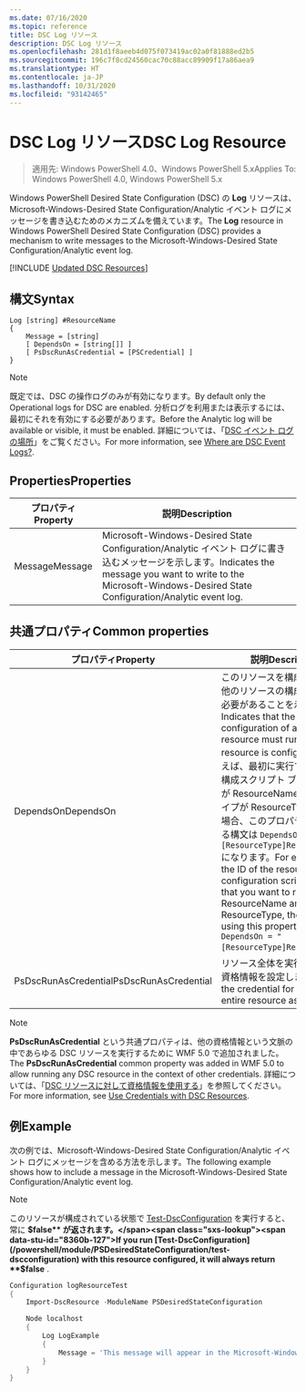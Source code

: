 ```yaml
---
ms.date: 07/16/2020
ms.topic: reference
title: DSC Log リソース
description: DSC Log リソース
ms.openlocfilehash: 281d1f8aeeb4d075f073419ac02a0f81888ed2b5
ms.sourcegitcommit: 196c7f8cd24560cac70c88acc89909f17a86aea9
ms.translationtype: HT
ms.contentlocale: ja-JP
ms.lasthandoff: 10/31/2020
ms.locfileid: "93142465"
---
```

# <a name="dsc-log-resource"></a><span data-ttu-id="8360b-103">DSC Log リソース</span><span class="sxs-lookup"><span data-stu-id="8360b-103">DSC Log Resource</span></span>

> <span data-ttu-id="8360b-104">適用先: Windows PowerShell 4.0、Windows PowerShell 5.x</span><span class="sxs-lookup"><span data-stu-id="8360b-104">Applies To: Windows PowerShell 4.0, Windows PowerShell 5.x</span></span>

<span data-ttu-id="8360b-105">Windows PowerShell Desired State Configuration (DSC) の **Log** リソースは、Microsoft-Windows-Desired State Configuration/Analytic イベント ログにメッセージを書き込むためのメカニズムを備えています。</span><span class="sxs-lookup"><span data-stu-id="8360b-105">The **Log** resource in Windows PowerShell Desired State Configuration (DSC) provides a mechanism to write messages to the Microsoft-Windows-Desired State Configuration/Analytic event log.</span></span>

[!INCLUDE [Updated DSC Resources](../../../../../includes/dsc-resources.md)]

## <a name="syntax"></a><span data-ttu-id="8360b-106">構文</span><span class="sxs-lookup"><span data-stu-id="8360b-106">Syntax</span></span>

```Syntax
Log [string] #ResourceName
{
    Message = [string]
    [ DependsOn = [string[]] ]
    [ PsDscRunAsCredential = [PSCredential] ]
}
```

> [!NOTE]
> <span data-ttu-id="8360b-107">既定では、DSC の操作ログのみが有効になります。</span><span class="sxs-lookup"><span data-stu-id="8360b-107">By default only the Operational logs for DSC are enabled.</span></span> <span data-ttu-id="8360b-108">分析ログを利用または表示するには、最初にそれを有効にする必要があります。</span><span class="sxs-lookup"><span data-stu-id="8360b-108">Before the Analytic log will be available or visible, it must be enabled.</span></span> <span data-ttu-id="8360b-109">詳細については、「[DSC イベント ログの場所](../../../troubleshooting/troubleshooting.md#where-are-dsc-event-logs)」をご覧ください。</span><span class="sxs-lookup"><span data-stu-id="8360b-109">For more information, see [Where are DSC Event Logs?](../../../troubleshooting/troubleshooting.md#where-are-dsc-event-logs).</span></span>

## <a name="properties"></a><span data-ttu-id="8360b-110">Properties</span><span class="sxs-lookup"><span data-stu-id="8360b-110">Properties</span></span>

| <span data-ttu-id="8360b-111">プロパティ</span><span class="sxs-lookup"><span data-stu-id="8360b-111">Property</span></span> |                                                   <span data-ttu-id="8360b-112">説明</span><span class="sxs-lookup"><span data-stu-id="8360b-112">Description</span></span>                                                    |
| -------- | ---------------------------------------------------------------------------------------------------------------- |
| <span data-ttu-id="8360b-113">Message</span><span class="sxs-lookup"><span data-stu-id="8360b-113">Message</span></span>  | <span data-ttu-id="8360b-114">Microsoft-Windows-Desired State Configuration/Analytic イベント ログに書き込むメッセージを示します。</span><span class="sxs-lookup"><span data-stu-id="8360b-114">Indicates the message you want to write to the Microsoft-Windows-Desired State Configuration/Analytic event log.</span></span> |

## <a name="common-properties"></a><span data-ttu-id="8360b-115">共通プロパティ</span><span class="sxs-lookup"><span data-stu-id="8360b-115">Common properties</span></span>

|       <span data-ttu-id="8360b-116">プロパティ</span><span class="sxs-lookup"><span data-stu-id="8360b-116">Property</span></span>       |                                                                                                                                                          <span data-ttu-id="8360b-117">説明</span><span class="sxs-lookup"><span data-stu-id="8360b-117">Description</span></span>                                                                                                                                                           |
| -------------------- | ------------------------------------------------------------------------------------------------------------------------------------------------------------------------------------------------------------------------------------------------------------------------------------------------------------------------------ |
| <span data-ttu-id="8360b-118">DependsOn</span><span class="sxs-lookup"><span data-stu-id="8360b-118">DependsOn</span></span>            | <span data-ttu-id="8360b-119">このリソースを構成する前に、他のリソースの構成を実行する必要があることを示します。</span><span class="sxs-lookup"><span data-stu-id="8360b-119">Indicates that the configuration of another resource must run before this resource is configured.</span></span> <span data-ttu-id="8360b-120">たとえば、最初に実行するリソース構成スクリプト ブロックの ID が ResourceName で、そのタイプが ResourceType である場合、このプロパティを使用する構文は `DependsOn = "[ResourceType]ResourceName"` になります。</span><span class="sxs-lookup"><span data-stu-id="8360b-120">For example, if the ID of the resource configuration script block that you want to run first is ResourceName and its type is ResourceType, the syntax for using this property is `DependsOn = "[ResourceType]ResourceName"`.</span></span> |
| <span data-ttu-id="8360b-121">PsDscRunAsCredential</span><span class="sxs-lookup"><span data-stu-id="8360b-121">PsDscRunAsCredential</span></span> | <span data-ttu-id="8360b-122">リソース全体を実行するための資格情報を設定します。</span><span class="sxs-lookup"><span data-stu-id="8360b-122">Sets the credential for running the entire resource as.</span></span>                                                                                                                                                                                                                                                                        |

> [!NOTE]
> <span data-ttu-id="8360b-123">**PsDscRunAsCredential** という共通プロパティは、他の資格情報という文脈の中であらゆる DSC リソースを実行するために WMF 5.0 で追加されました。</span><span class="sxs-lookup"><span data-stu-id="8360b-123">The **PsDscRunAsCredential** common property was added in WMF 5.0 to allow running any DSC resource in the context of other credentials.</span></span> <span data-ttu-id="8360b-124">詳細については、「[DSC リソースに対して資格情報を使用する](../../../configurations/runasuser.md)」を参照してください。</span><span class="sxs-lookup"><span data-stu-id="8360b-124">For more information, see [Use Credentials with DSC Resources](../../../configurations/runasuser.md).</span></span>

## <a name="example"></a><span data-ttu-id="8360b-125">例</span><span class="sxs-lookup"><span data-stu-id="8360b-125">Example</span></span>

<span data-ttu-id="8360b-126">次の例では、Microsoft-Windows-Desired State Configuration/Analytic イベント ログにメッセージを含める方法を示します。</span><span class="sxs-lookup"><span data-stu-id="8360b-126">The following example shows how to include a message in the Microsoft-Windows-Desired State Configuration/Analytic event log.</span></span>

> [!NOTE]
> <span data-ttu-id="8360b-127">このリソースが構成されている状態で [Test-DscConfiguration](/powershell/module/PSDesiredStateConfiguration/test-dscconfiguration) を実行すると、常に **$false** が返されます。</span><span class="sxs-lookup"><span data-stu-id="8360b-127">If you run [Test-DscConfiguration](/powershell/module/PSDesiredStateConfiguration/test-dscconfiguration) with this resource configured, it will always return **$false** .</span></span>

```powershell
Configuration logResourceTest
{
    Import-DscResource -ModuleName PSDesiredStateConfiguration

    Node localhost
    {
        Log LogExample
        {
            Message = 'This message will appear in the Microsoft-Windows-Desired State Configuration/Analytic event log.'
        }
    }
}
```
